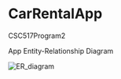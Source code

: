 # CarRentalApp
CSC517Program2

App Entity-Relationship Diagram

![ER_diagram](https://github.ncsu.edu/sli41/CarRentalApp/blob/master/ER_Diagram/relationship.png)
